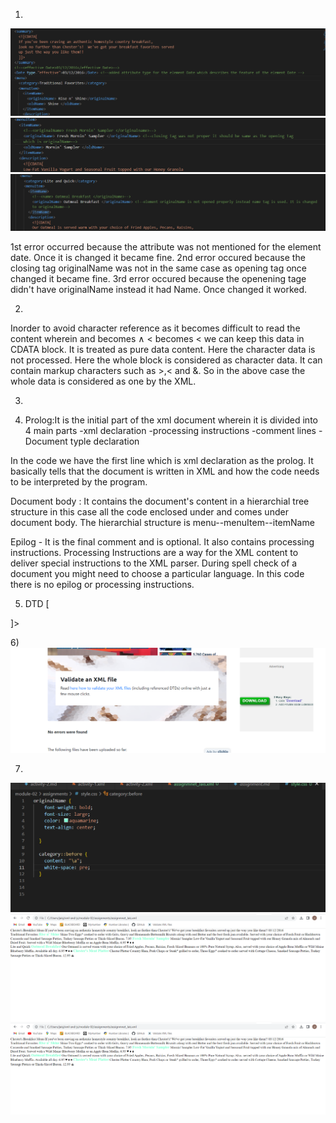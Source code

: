 1)

![image info](error1.png)
![image info](error2.png)
![image info](error3.png)

1st error occurred because the attribute was not mentioned for the element date. Once it is changed it became fine.
2nd error occured because the closing tag originalName was not in the same case as opening tag once changed it became fine.
3rd error occured because the openening tage didn't have originalName instead it had Name. Once changed it worked.

2)

 <![CDATA[
        Our Oatmeal is served warm with your choice of Fried Apples, Pecans, Raisins,
        Fresh Sliced Bananas or 100% Pure Natural Syrup. Also, served with your
        choice of Apple Bran Muffin or Wild Maine Blueberry Muffin. Available
        all day.
        ]]>

Inorder to avoid character reference as it becomes difficult to read the content wherein and becomes &and; < becomes
&lt; we can keep this data in CDATA block. It is treated as pure data content. Here the character data is not processed.
Here the whole block is considered as character data. It can contain markup characters such as >,< and &.
So in the above case the whole data is considered as one by the XML.


3) <!--Name: Jais Jose , ID: N01516859 Comment added in the EOF-->


4) Prolog:It is the initial part of the xml document wherein it is divided into 4 main parts
-xml declaration
-processing instructions
-comment lines
-Document typle declaration

In the code we have the first line which is xml declaration as the prolog. It basically tells that the document is written in XML
and how the code needs to be interpreted by the program.
<?xml version="1.0" encoding="UTF-8" standalone="yes" ?>

Document body : It contains the document's content in a hierarchial tree structure
in this case all the code enclosed under <menuInfo> and </menuInfo> comes under document body.
The hierarchial structure is menu--menuItem--itemName

Epilog - It is the final comment and is optional. It also contains processing instructions. Processing Instructions are a way for the XML
content to deliver special instructions to the XML parser. During spell check of a document you might need to choose a particular language.
In this code there is no epilog or processing instructions.

5) DTD
[
<!ELEMENT menuInfo (title,summary,Date,menu+)>
<!ELEMENT title (#PCDATA)>
<!ELEMENT summary (#PCDATA)>
<!ELEMENT Date (#PCDATA)>
<!ATTLIST Date type (effective) #REQUIRED>
<!ELEMENT menu (category,menuItem+)>
<!ELEMENT category (#PCDATA)>
<!ELEMENT menuItem (itemName,description,price,indicator*)>
<!ELEMENT itemName (originalName,oldName?)>
<!ELEMENT originalName (#PCDATA)>
<!ELEMENT oldName (#PCDATA)>
<!ELEMENT description (#PCDATA)>
<!ELEMENT price (#PCDATA)>
<!ELEMENT indicator (#PCDATA)>


]>


6)![image info](ans6.png)

7)
![image info](style.png)
![image info](ans7.png)
![image info](output_css.png)


